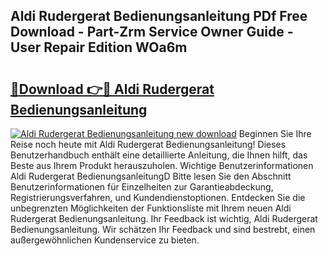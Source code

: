 ## Aldi Rudergerat Bedienungsanleitung PDf Free Download - Part-Zrm Service Owner Guide - User Repair Edition WOa6m

# <h2><a href="http://df0w6qv.blite.top/?on=Aldi+Rudergerat+Bedienungsanleitung">🔗Download 👉🔴 Aldi Rudergerat Bedienungsanleitung</a></h2>

[![Aldi Rudergerat Bedienungsanleitung new download](https://i.imgur.com/lujVjoI.png)](http://df0w6qv.blite.top/?on=Aldi+Rudergerat+Bedienungsanleitung)
Beginnen Sie Ihre Reise noch heute mit Aldi Rudergerat Bedienungsanleitung! Dieses Benutzerhandbuch enthält eine detaillierte Anleitung, die Ihnen hilft, das Beste aus Ihrem Produkt herauszuholen. Wichtige Benutzerinformationen Aldi Rudergerat BedienungsanleitungD Bitte lesen Sie den Abschnitt Benutzerinformationen für Einzelheiten zur Garantieabdeckung, Registrierungsverfahren, und Kundendienstoptionen. Entdecken Sie die unbegrenzten Möglichkeiten der Funktionsliste mit Ihrem neuen Aldi Rudergerat Bedienungsanleitung. Ihr Feedback ist wichtig, Aldi Rudergerat Bedienungsanleitung. Wir schätzen Ihr Feedback und sind bestrebt, einen außergewöhnlichen Kundenservice zu bieten.
